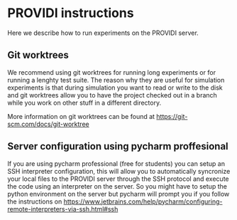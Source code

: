 # PROVIDI instructions

Here we describe how to run experiments on the PROVIDI server.

## Git worktrees

We recommend using git worktrees for running long experiments or for running a lenghty test suite. The reason why they
are useful for simulation experiments is that during simulation you want to read or write to the disk and git worktrees
allow you to have the project checked out in a branch while you work on other stuff in a different directory.

More information on git worktrees can be found at https://git-scm.com/docs/git-worktree

## Server configuration using pycharm proffesional

If you are using pycharm professional (free for students) you can setup an SSH interpreter configuration, this will
allow you to automatically syncronize your local files to the PROVIDI server through the SSH protocol and execute the
code using an interpreter on the server. So you might have to setup the python environment on the server but pycharm
will prompt you if you follow the instructions
on https://www.jetbrains.com/help/pycharm/configuring-remote-interpreters-via-ssh.html#ssh


